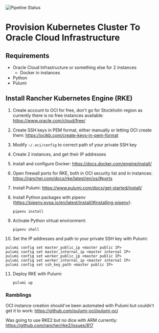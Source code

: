![Pipeline Status](https://github.com/pasmon/pulumi-oci-rke/actions/workflows/ci-pipeline.yml/badge.svg)
# Provision Kubernetes Cluster To Oracle Cloud Infrastructure

## Requirements

- Oracle Cloud Infrastructure or something else for 2 instances
  - Docker in instances
- Python
- Pulumi

## Install Rancher Kubernetes Engine (RKE)

1. Create account to OCI for free, don't go for Stockholm region as currently there is no free instances available:
   https://www.oracle.com/cloud/free/

2. Create SSH keys in PEM format, either manually or letting OCI create them:
   https://ocikb.com/create-keys-in-pem-format

3. Modify `~/.oci/config` to correct path of your private SSH key

4. Create 2 instances, and get their IP addresses

5. Install and configure Docker:
https://docs.docker.com/engine/install/

6. Open firewall ports for RKE, both in OCI security list and in instances:
https://rancher.com/docs/rke/latest/en/os/#ports

7. Install Pulumi:
https://www.pulumi.com/docs/get-started/install/

8. Install Python packages with pipenv (https://pipenv.pypa.io/en/latest/install/#installing-pipenv):

    `pipenv install`

9. Activate Python virtual environment:

    `pipenv shell`

10. Set the IP addresses and path to your private SSH key with Pulumi:
```
pulumi config set master_public_ip <master public IP>
pulumi config set master_internal_ip <master internal IP>
pulumi config set worker_public_ip <master public IP>
pulumi config set worker_internal_ip <master internal IP>
pulumi config set ssh_key_path <master public IP>
```

11. Deploy RKE with Pulumi:

    `pulumi up`

### Ramblings

OCI instance creation should've been automated with Pulumi but couldn't get it to work:
https://github.com/pulumi-oci/pulumi-oci

Was going to use RKE2 but no dice with ARM currently:
https://github.com/rancher/rke2/issues/817
